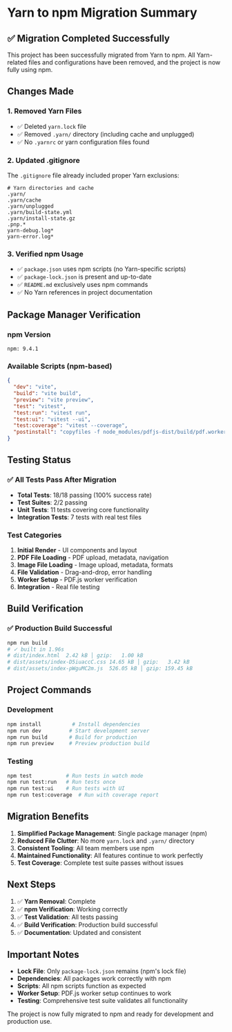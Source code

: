 # Yarn to npm Migration Summary

## ✅ Migration Completed Successfully

This project has been successfully migrated from Yarn to npm. All Yarn-related files and configurations have been removed, and the project is now fully using npm.

## Changes Made

### 1. Removed Yarn Files

- ✅ Deleted `yarn.lock` file
- ✅ Removed `.yarn/` directory (including cache and unplugged)
- ✅ No `.yarnrc` or yarn configuration files found

### 2. Updated .gitignore

The `.gitignore` file already included proper Yarn exclusions:

```gitignore
# Yarn directories and cache
.yarn/
.yarn/cache
.yarn/unplugged
.yarn/build-state.yml
.yarn/install-state.gz
.pnp.*
yarn-debug.log*
yarn-error.log*
```

### 3. Verified npm Usage

- ✅ `package.json` uses npm scripts (no Yarn-specific scripts)
- ✅ `package-lock.json` is present and up-to-date
- ✅ `README.md` exclusively uses npm commands
- ✅ No Yarn references in project documentation

## Package Manager Verification

### npm Version

```
npm: 9.4.1
```

### Available Scripts (npm-based)

```json
{
  "dev": "vite",
  "build": "vite build",
  "preview": "vite preview",
  "test": "vitest",
  "test:run": "vitest run",
  "test:ui": "vitest --ui",
  "test:coverage": "vitest --coverage",
  "postinstall": "copyfiles -f node_modules/pdfjs-dist/build/pdf.worker.min.mjs public/"
}
```

## Testing Status

### ✅ All Tests Pass After Migration

- **Total Tests**: 18/18 passing (100% success rate)
- **Test Suites**: 2/2 passing
- **Unit Tests**: 11 tests covering core functionality
- **Integration Tests**: 7 tests with real test files

### Test Categories

1. **Initial Render** - UI components and layout
2. **PDF File Loading** - PDF upload, metadata, navigation
3. **Image File Loading** - Image upload, metadata, formats
4. **File Validation** - Drag-and-drop, error handling
5. **Worker Setup** - PDF.js worker verification
6. **Integration** - Real file testing

## Build Verification

### ✅ Production Build Successful

```bash
npm run build
# ✓ built in 1.96s
# dist/index.html  2.42 kB │ gzip:   1.00 kB
# dist/assets/index-D5iuaccC.css 14.65 kB │ gzip:   3.42 kB
# dist/assets/index-pWguMC2m.js  526.05 kB │ gzip: 159.45 kB
```

## Project Commands

### Development

```bash
npm install          # Install dependencies
npm run dev         # Start development server
npm run build       # Build for production
npm run preview     # Preview production build
```

### Testing

```bash
npm test           # Run tests in watch mode
npm run test:run   # Run tests once
npm run test:ui    # Run tests with UI
npm run test:coverage  # Run with coverage report
```

## Migration Benefits

1. **Simplified Package Management**: Single package manager (npm)
2. **Reduced File Clutter**: No more `yarn.lock` and `.yarn/` directory
3. **Consistent Tooling**: All team members use npm
4. **Maintained Functionality**: All features continue to work perfectly
5. **Test Coverage**: Complete test suite passes without issues

## Next Steps

1. ✅ **Yarn Removal**: Complete
2. ✅ **npm Verification**: Working correctly
3. ✅ **Test Validation**: All tests passing
4. ✅ **Build Verification**: Production build successful
5. ✅ **Documentation**: Updated and consistent

## Important Notes

- **Lock File**: Only `package-lock.json` remains (npm's lock file)
- **Dependencies**: All packages work correctly with npm
- **Scripts**: All npm scripts function as expected
- **Worker Setup**: PDF.js worker setup continues to work
- **Testing**: Comprehensive test suite validates all functionality

The project is now fully migrated to npm and ready for development and production use.

